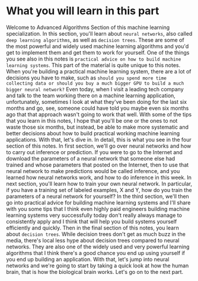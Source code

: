 # What you will learn in this part

Welcome to Advanced Algorithms Section of this machine learning specialization. In this section, you'll learn about `neural networks`, also called `deep learning algorithms`, as well as `decision trees`. These are some of the most powerful and widely used machine learning algorithms and you'd get to implement them and get them to work for yourself. One of the things you see also in this notes is `practical advice on how to build machine learning systems`. This part of the material is quite unique to this notes. When you're building a practical machine learning system, there are a lot of decisions you have to make, such as `should you spend more time collecting data or should you buy a much bigger GPU to build a much bigger neural network?` Even today, when I visit a leading tech company and talk to the team working there on a machine learning application, unfortunately, sometimes I look at what they've been doing for the last six months and go, see, someone could have told you maybe even six months ago that that approach wasn't going to work that well. With some of the tips that you learn in this notes, I hope that you'll be one or the ones to not waste those six months, but instead, be able to make more systematic and better decisions about how to build practical working machine learning applications. With that, let's dive in. In detail, this is what you see in the four section of this notes. In first section, we'll go over neural networks and how to carry out inference or prediction. If you were to go to the Internet and download the parameters of a neural network that someone else had trained and whose parameters that posted on the Internet, then to use that neural network to make predictions would be called inference, and you learned how neural networks work, and how to do inference in this week. In next section, you'll learn how to train your own neural network. In particular, if you have a training set of labeled examples, X and Y, how do you train the parameters of a neural network for yourself? In the third section, we'll then go into practical advice for building machine learning systems and I'll share with you some tips that I think even highly paid engineers building machine learning systems very successfully today don't really always manage to consistently apply and I think that will help you build systems yourself efficiently and quickly. Then in the final section of this notes, you learn about `decision trees`. While decision trees don't get as much buzz in the media, there's local less hype about decision trees compared to neural networks. They are also one of the widely used and very powerful learning algorithms that I think there's a good chance you end up using yourself if you end up building an application. With that, let's jump into neural networks and we're going to start by taking a quick look at how the human brain, that is how the biological brain works. Let's go on to the next part.